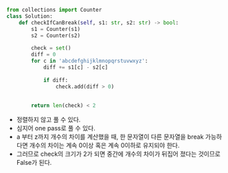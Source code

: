 ```python
from collections import Counter
class Solution:
    def checkIfCanBreak(self, s1: str, s2: str) -> bool:
        s1 = Counter(s1)
        s2 = Counter(s2)
        
        check = set()
        diff = 0
        for c in 'abcdefghijklmnopqrstuvwxyz':
            diff += s1[c] - s2[c]
            
            if diff:
                check.add(diff > 0)
        
        
        return len(check) < 2
```

 - 정렬하지 않고 풀 수 있다.
 - 심지어 one pass로 풀 수 있다.
 - a 부터 z까지 개수의 차이를 계산했을 때, 한 문자열이 다른 문자열을 break 가능하다면 개수의 차이는 계속 0이상 혹은 계속 0이하로 유지되야 한다.
 - 그러므로 check의 크기가 2가 되면 중간에 개수의 차이가 뒤집어 졌다는 것이므로 False가 된다.
